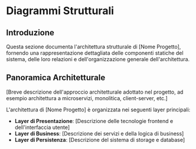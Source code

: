 # Diagrammi Strutturali

## Introduzione

Questa sezione documenta l'architettura strutturale di [Nome Progetto], fornendo una rappresentazione dettagliata delle componenti statiche del sistema, delle loro relazioni e dell'organizzazione generale dell'architettura.

## Panoramica Architetturale

[Breve descrizione dell'approccio architetturale adottato nel progetto, ad esempio architettura a microservizi, monolitica, client-server, etc.]

L'architettura di [Nome Progetto] è organizzata nei seguenti layer principali:

- **Layer di Presentazione**: [Descrizione delle tecnologie frontend e dell'interfaccia utente]
- **Layer di Business**: [Descrizione dei servizi e della logica di business]
- **Layer di Persistenza**: [Descrizione del sistema di storage e database]
